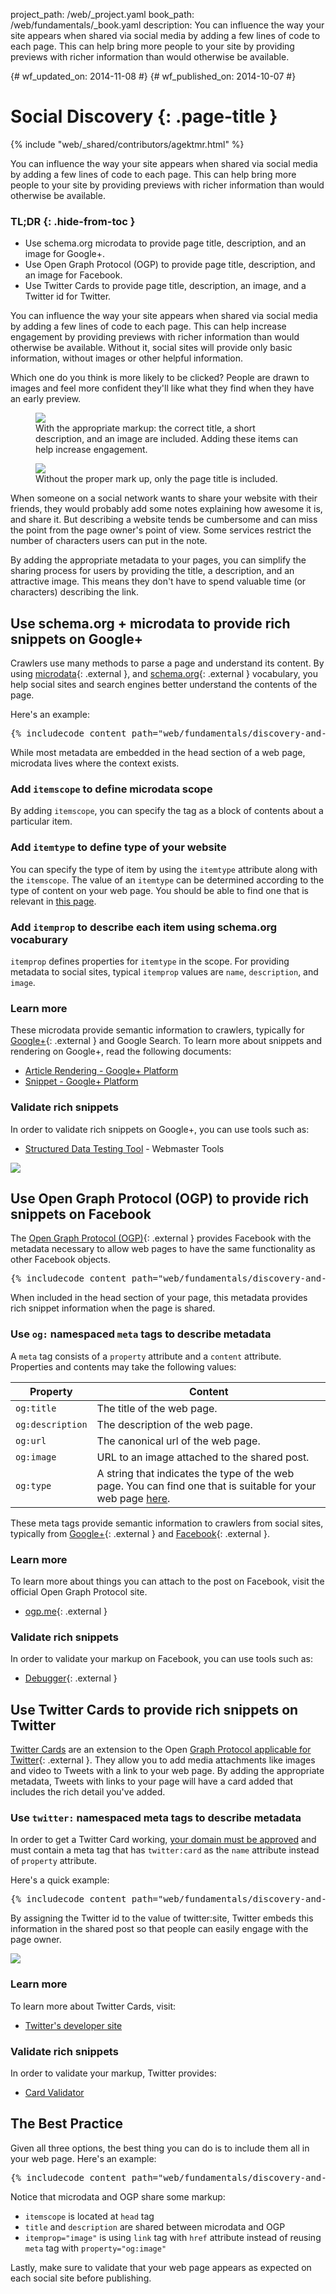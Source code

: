 project_path: /web/_project.yaml
book_path: /web/fundamentals/_book.yaml
description: You can influence the way your site appears when shared via social media by adding a few lines of code to each page. This can help bring more people to your site by providing previews with richer information than would otherwise be available.

{# wf_updated_on: 2014-11-08 #}
{# wf_published_on: 2014-10-07 #}

# Social Discovery {: .page-title }

{% include "web/_shared/contributors/agektmr.html" %}

You can influence the way your site appears when shared via social media by
adding a few lines of code to each page. This can help bring more people to
your site by providing previews with richer information than would otherwise
be available.


### TL;DR {: .hide-from-toc }
- Use schema.org microdata to provide page title, description, and an image for Google+.
- Use Open Graph Protocol (OGP) to provide page title, description, and an image for Facebook.
- Use Twitter Cards to provide page title, description, an image, and a Twitter id for Twitter.

You can influence the way your site appears when shared via social media by
adding a few lines of code to each page. This can help increase engagement by
providing previews with richer information than would otherwise be available.
Without it, social sites will provide only basic information, without images or
other helpful information. 

Which one do you think is more likely to be clicked? People are drawn to images
and feel more confident they'll like what they find when they have an early
preview.

<div class="attempt-left">
  <figure>
    <img src="imgs/gplus-snippet-2.png" srcset="imgs/gplus-snippet-2.png 1x,
      imgs/gplus-snippet-2-2x.png 2x" />
    <figcaption class="success">
      With the appropriate markup: the correct title, a short
      description, and an image are included. Adding these items can help
      increase engagement.
     </figcaption>
  </figure>
</div>
<div class="attempt-right">
  <figure>
    <img src="imgs/gplus-snippet-1.png" srcset="imgs/gplus-snippet-1.png 1x,
      imgs/gplus-snippet-1-2x.png 2x" />
    <figcaption class="warning">
      Without the proper mark up, only the page title is
      included.
     </figcaption>
  </figure>
</div>

<div style="clear:both;"></div>

When someone on a social network wants to share your website with their friends,
they would probably add some notes explaining how awesome it is, and share it.
But describing a website tends be cumbersome and can miss the point from the
page owner's point of view. Some services restrict the number of characters users can
put in the note.

By adding the appropriate metadata to your pages, you can simplify the sharing
process for users by providing the title, a description, and an attractive
image. This means they don't have to spend valuable time (or characters)
describing the link.

## Use schema.org + microdata to provide rich snippets on Google+

Crawlers use many methods to parse a page and understand its content. By using
[microdata](http://www.w3.org/TR/microdata/){: .external }, and
[schema.org](https://schema.org/){: .external } vocabulary, you help social sites and search
engines better understand the contents of the page.

Here's an example:

<pre class="prettyprint">
{% includecode content_path="web/fundamentals/discovery-and-monetization/social-discovery/_code/social-sites.html" region_tag="microdata" adjust_indentation="auto" %}
</pre>

While most metadata are embedded in the head section of a web page, microdata
lives where the context exists.

### Add `itemscope` to define microdata scope
By adding `itemscope`, you can specify the tag as a block of contents about a
particular item.

### Add `itemtype` to define type of your website
You can specify the type of item by using the `itemtype` attribute along with the
`itemscope`. The value of an `itemtype` can be determined according to the type
of content on your web page. You should be able to find one that is relevant
in [this page](https://schema.org/docs/full.html).

### Add `itemprop` to describe each item using schema.org vocaburary
`itemprop` defines properties for `itemtype` in the scope. For providing
metadata to social sites, typical `itemprop` values are `name`, `description`,
and `image`.

### Learn more
These microdata provide semantic information to crawlers, typically for
[Google+](https://plus.google.com/){: .external } and Google Search. To learn more about
snippets and rendering on Google+, read the following documents:

* [Article Rendering - Google+ Platform](/+/web/snippet/article-rendering)
* [Snippet - Google+ Platform](/+/web/snippet/)

### Validate rich snippets
In order to validate rich snippets on Google+, you can use tools such as:

* [Structured Data Testing Tool](https://www.google.com/webmasters/tools/richsnippets) - Webmaster Tools  

<img src="imgs/webmaster-tools.png" srcset="imgs/webmaster-tools.png 1x, imgs/webmaster-tools-2x.png 2x" />

## Use Open Graph Protocol (OGP) to provide rich snippets on Facebook

The [Open Graph Protocol (OGP)](http://ogp.me/){: .external } provides Facebook with the
metadata necessary to allow web pages to have the same functionality as other
Facebook objects.

<pre class="prettyprint">
{% includecode content_path="web/fundamentals/discovery-and-monetization/social-discovery/_code/social-sites.html" region_tag="ogp" adjust_indentation="auto" %}
</pre>

When included in the head section of your page, this metadata provides rich
snippet information when the page is shared.

### Use `og:` namespaced `meta` tags to describe metadata
A `meta` tag consists of a `property` attribute and a `content` attribute.
Properties and contents may take the following values:

<table>
  <thead>
    <tr>
      <th data-th="Property">Property</th>
      <th data-th="Content">Content</th>
    </tr>
  </thead>
  <tbody>
    <tr>
      <td data-th="Property"><code>og:title</code></td>
      <td data-th="Content">The title of the web page.</td>
    </tr>
    <tr>
      <td data-th="Property"><code>og:description</code></td>
      <td data-th="Content">The description of the web page.</td>
    </tr>
    <tr>
      <td data-th="Property"><code>og:url</code></td>
      <td data-th="Content">The canonical url of the web page.</td>
    </tr>
    <tr>
      <td data-th="Property"><code>og:image</code></td>
      <td data-th="Content">URL to an image attached to the shared post.</td>
    </tr>
    <tr>
      <td data-th="Property"><code>og:type</code></td>
      <td data-th="Content">A string that indicates the type of the web page. You can find one that is suitable for your web page <a href="https://developers.facebook.com/docs/reference/opengraph/">here</a>.</td>
    </tr>
  </tbody>
</table>

These meta tags provide semantic information to crawlers from social sites,
typically from [Google+](https://plus.google.com/){: .external } and
[Facebook](https://www.facebook.com/){: .external }.

### Learn more
To learn more about things you can attach to the post on Facebook, visit the
official Open Graph Protocol site.

* [ogp.me](http://ogp.me/){: .external }

### Validate rich snippets
In order to validate your markup on Facebook, you can use tools such as:

* [Debugger](https://developers.facebook.com/tools/debug/){: .external }

## Use Twitter Cards to provide rich snippets on Twitter
[Twitter Cards](https://dev.twitter.com/docs/cards) are an extension to the
Open [Graph Protocol applicable for Twitter](https://twitter.com/){: .external }. They allow
you to add media attachments like images and video to Tweets with a link to
your web page. By adding the appropriate metadata, Tweets with links to your
page will have a card added that includes the rich detail you've added.

### Use `twitter:` namespaced meta tags to describe metadata
In order to get a Twitter Card working, [your domain must be
approved](https://dev.twitter.com/docs/cards/validation/validator) and must
contain a meta tag that has `twitter:card` as the `name` attribute instead of
`property` attribute.
  
Here's a quick example:

<pre class="prettyprint">
{% includecode content_path="web/fundamentals/discovery-and-monetization/social-discovery/_code/social-sites.html" region_tag="twitter" adjust_indentation="auto" %}
</pre>

By assigning the Twitter id to the value of twitter:site, Twitter embeds this
information in the shared post so that people can easily engage with the page
owner.

<img src="imgs/twitter-card.png" srcset="imgs/twitter-card.png 1x, imgs/twitter-card-2x.png 2x" />

### Learn more
To learn more about Twitter Cards, visit:

* [Twitter's developer site](https://dev.twitter.com/docs/cards)

### Validate rich snippets
In order to validate your markup, Twitter provides:

* [Card Validator](https://dev.twitter.com/docs/cards/validation/validator)

## The Best Practice
Given all three options, the best thing you can do is to include them all in
your web page. Here's an example:

<pre class="prettyprint">
{% includecode content_path="web/fundamentals/discovery-and-monetization/social-discovery/_code/social-sites2.html" region_tag="best_practice" adjust_indentation="auto" %}
</pre>

Notice that microdata and OGP share some markup:

* `itemscope` is located at `head` tag
* `title` and `description` are shared between microdata and OGP
* `itemprop="image"` is using `link` tag with `href` attribute instead of
reusing `meta` tag with `property="og:image"`
  
Lastly, make sure to validate that your web page appears as expected on each
social site before publishing.

